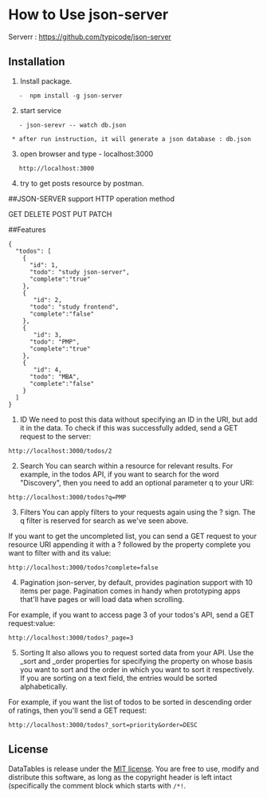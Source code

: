 # How to Use json-server 


Serverr : https://github.com/typicode/json-server

## Installation
1. Install package.

```
   -  npm install -g json-server
```

2. start service

```
   - json-serevr -- watch db.json
```
     * after run instruction, it will generate a json database : db.json


3. open browser and type - localhost:3000

```
   http://localhost:3000
```   
 
4. try to get posts resource by postman.




##JSON-SERVER support HTTP operation method

   GET
   DELETE
   POST
   PUT
   PATCH


##Features

```
{
  "todos": [
    {
      "id": 1, 
      "todo": "study json-server", 
      "complete":"true"
    },
    {
       "id": 2, 
      "todo": "study frontend", 
      "complete":"false"
    },
    {
       "id": 3, 
      "todo": "PMP", 
      "complete":"true"
    },
    {
       "id": 4, 
      "todo": "MBA", 
      "complete":"false"
    }
  ]
}
```


1. ID
We need to post this data without specifying an ID in the URI, but add it in the data. To check if this was successfully added, send a GET request to the server:

```
http://localhost:3000/todos/2
```


 2. Search
You can search within a resource for relevant results. For example, in the todos API, if you want to search for the word "Discovery", then you need to add an optional parameter q to your URI:

```
http://localhost:3000/todos?q=PMP
```


3. Filters
You can apply filters to your requests again using the ? sign. The q filter is reserved for search as we've seen above.

If you want to get the uncompleted list, you can send a GET request to your resource URI appending it with a ? followed by the property complete you want to filter with and its value:

```
http://localhost:3000/todos?complete=false
```

 
4. Pagination
json-server, by default, provides pagination support with 10 items per page. Pagination comes in handy when prototyping apps that'll have pages or will load data when scrolling.

For example, if you want to access page 3 of your todos's API, send a GET request:value:

```
http://localhost:3000/todos?_page=3
```



5. Sorting
It also allows you to request sorted data from your API. Use the _sort and _order properties for specifying the property on whose basis you want to sort and the order in which you want to sort it respectively. If you are sorting on a text field, the entries would be sorted alphabetically.

For example, if you want the list of todos to be sorted in descending order of ratings, then you'll send a GET request:

```
http://localhost:3000/todos?_sort=priority&order=DESC
```







## License

DataTables is release under the [MIT license](//datatables.net/license). You are free to use, modify and distribute this software, as long as the copyright header is left intact (specifically the comment block which starts with `/*!`.
